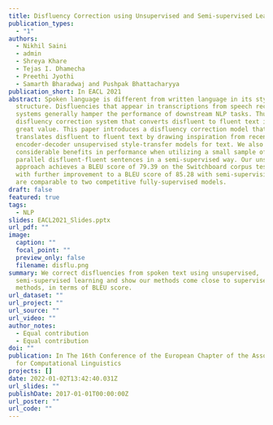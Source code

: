 ```yaml
---
title: Disfluency Correction using Unsupervised and Semi-supervised Learning
publication_types:
  - "1"
authors:
  - Nikhil Saini
  - admin
  - Shreya Khare
  - Tejas I. Dhamecha
  - Preethi Jyothi
  - Samarth Bharadwaj and Pushpak Bhattacharyya
publication_short: In EACL 2021
abstract: Spoken language is different from written language in its style and
  structure. Disfluencies that appear in transcriptions from speech recognition
  systems generally hamper the performance of downstream NLP tasks. Thus, a
  disfluency correction system that converts disfluent to fluent text is of
  great value. This paper introduces a disfluency correction model that
  translates disfluent to fluent text by drawing inspiration from recent
  encoder-decoder unsupervised style-transfer models for text. We also show
  considerable benefits in performance when utilizing a small sample of 500
  parallel disfluent-fluent sentences in a semi-supervised way. Our unsupervised
  approach achieves a BLEU score of 79.39 on the Switchboard corpus test set,
  with further improvement to a BLEU score of 85.28 with semi-supervision. Both
  are comparable to two competitive fully-supervised models.
draft: false
featured: true
tags:
  - NLP
slides: EACL2021_Slides.pptx
url_pdf: ""
image:
  caption: ""
  focal_point: ""
  preview_only: false
  filename: disflu.png
summary: We correct disfluencies from spoken text using unsupervised,
  semi-supervised learning and show our methods come close to supervised
  methods, in terms of BLEU score.
url_dataset: ""
url_project: ""
url_source: ""
url_video: ""
author_notes:
  - Equal contribution
  - Equal contribution
doi: ""
publication: In The 16th Conference of the European Chapter of the Association
  for Computational Linguistics
projects: []
date: 2022-01-02T13:42:40.031Z
url_slides: ""
publishDate: 2017-01-01T00:00:00Z
url_poster: ""
url_code: ""
---
```

